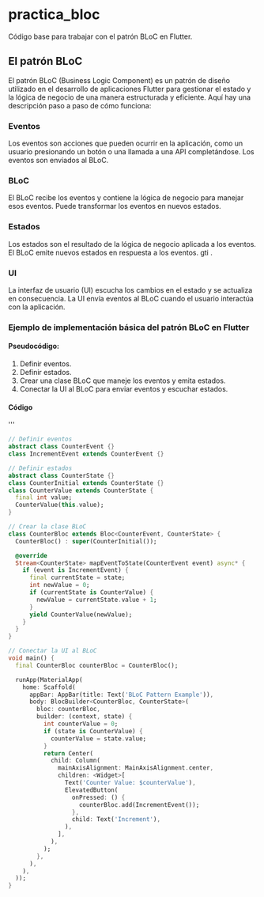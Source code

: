 # practica_bloc

Código base para trabajar con el patrón BLoC en Flutter.

## El patrón BLoC

El patrón BLoC (Business Logic Component) es un patrón de diseño utilizado en el desarrollo de aplicaciones Flutter para gestionar el estado y la lógica de negocio de una manera estructurada y eficiente. Aquí hay una descripción paso a paso de cómo funciona:

### Eventos
Los eventos son acciones que pueden ocurrir en la aplicación, como un usuario presionando un botón o una llamada a una API completándose. Los eventos son enviados al BLoC.

### BLoC
El BLoC recibe los eventos y contiene la lógica de negocio para manejar esos eventos. Puede transformar los eventos en nuevos estados.

### Estados
Los estados son el resultado de la lógica de negocio aplicada a los eventos. El BLoC emite nuevos estados en respuesta a los eventos.
gti .
### UI
La interfaz de usuario (UI) escucha los cambios en el estado y se actualiza en consecuencia. La UI envía eventos al BLoC cuando el usuario interactúa con la aplicación.

### Ejemplo de implementación básica del patrón BLoC en Flutter

#### Pseudocódigo:
1. Definir eventos.
2. Definir estados.
3. Crear una clase BLoC que maneje los eventos y emita estados.
4. Conectar la UI al BLoC para enviar eventos y escuchar estados.

#### Código
'''
```dart
// Definir eventos
abstract class CounterEvent {}
class IncrementEvent extends CounterEvent {}

// Definir estados
abstract class CounterState {}
class CounterInitial extends CounterState {}
class CounterValue extends CounterState {
  final int value;
  CounterValue(this.value);
}

// Crear la clase BLoC
class CounterBloc extends Bloc<CounterEvent, CounterState> {
  CounterBloc() : super(CounterInitial());

  @override
  Stream<CounterState> mapEventToState(CounterEvent event) async* {
    if (event is IncrementEvent) {
      final currentState = state;
      int newValue = 0;
      if (currentState is CounterValue) {
        newValue = currentState.value + 1;
      }
      yield CounterValue(newValue);
    }
  }
}

// Conectar la UI al BLoC
void main() {
  final CounterBloc counterBloc = CounterBloc();

  runApp(MaterialApp(
    home: Scaffold(
      appBar: AppBar(title: Text('BLoC Pattern Example')),
      body: BlocBuilder<CounterBloc, CounterState>(
        bloc: counterBloc,
        builder: (context, state) {
          int counterValue = 0;
          if (state is CounterValue) {
            counterValue = state.value;
          }
          return Center(
            child: Column(
              mainAxisAlignment: MainAxisAlignment.center,
              children: <Widget>[
                Text('Counter Value: $counterValue'),
                ElevatedButton(
                  onPressed: () {
                    counterBloc.add(IncrementEvent());
                  },
                  child: Text('Increment'),
                ),
              ],
            ),
          );
        },
      ),
    ),
  ));
}

```